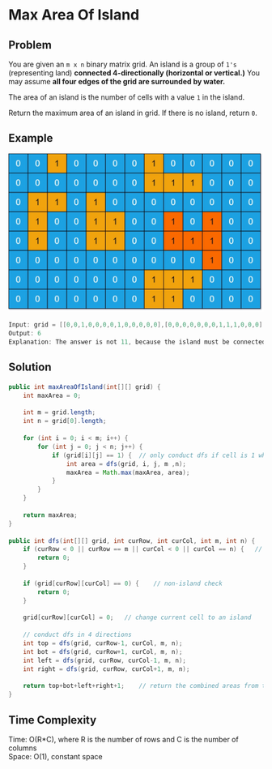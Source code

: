 # Max Area Of Island

## Problem

You are given an ```m x n``` binary matrix grid. An island is a group of ```1's``` (representing land) **connected 4-directionally (horizontal or vertical.)** You may assume **all four edges of the grid are surrounded by water.**

The area of an island is the number of cells with a value ```1``` in the island.

Return the maximum area of an island in grid. If there is no island, return ```0```.

## Example

![Image](./maxarea1-grid.jpg)

```java
Input: grid = [[0,0,1,0,0,0,0,1,0,0,0,0,0],[0,0,0,0,0,0,0,1,1,1,0,0,0],[0,1,1,0,1,0,0,0,0,0,0,0,0],[0,1,0,0,1,1,0,0,1,0,1,0,0],[0,1,0,0,1,1,0,0,1,1,1,0,0],[0,0,0,0,0,0,0,0,0,0,1,0,0],[0,0,0,0,0,0,0,1,1,1,0,0,0],[0,0,0,0,0,0,0,1,1,0,0,0,0]]
Output: 6
Explanation: The answer is not 11, because the island must be connected 4-directionally.
```

## Solution

```java
public int maxAreaOfIsland(int[][] grid) {
    int maxArea = 0;

    int m = grid.length;
    int n = grid[0].length;

    for (int i = 0; i < m; i++) {
        for (int j = 0; j < n; j++) {
            if (grid[i][j] == 1) {  // only conduct dfs if cell is 1 which indicates an island
                int area = dfs(grid, i, j, m ,n);
                maxArea = Math.max(maxArea, area);
            }
        }
    }

    return maxArea;
}

public int dfs(int[][] grid, int curRow, int curCol, int m, int n) {
    if (curRow < 0 || curRow == m || curCol < 0 || curCol == n) {   // out of bounds check
        return 0;
    }

    if (grid[curRow][curCol] == 0) {    // non-island check
        return 0;
    }

    grid[curRow][curCol] = 0;   // change current cell to an island

    // conduct dfs in 4 directions
    int top = dfs(grid, curRow-1, curCol, m, n);
    int bot = dfs(grid, curRow+1, curCol, m, n);
    int left = dfs(grid, curRow, curCol-1, m, n);
    int right = dfs(grid, curRow, curCol+1, m, n);

    return top+bot+left+right+1;    // return the combined areas from the 4 directions
}
```

## Time Complexity

Time: O(R*C), where R is the number of rows and C is the number of columns </br>
Space: O(1), constant space